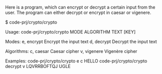 Here is a program, which can encrypt or decrypt a certain input from the user.
The program can either decrypt or encrypt in caesar or vigenere.

$ code-prj/crypto/crypto

Usage:
  code-prj/crypto/crypto MODE ALGORITHM TEXT [KEY]

Modes:
  e, encrypt        Encrypt the input text
  d, decrypt        Decrypt the input text

Algorithms:
  c, caesar         Caesar cipher
  v, vigenere       Vigenère cipher

Examples:
  code-prj/crypto/crypto e c HELLO
  code-prj/crypto/crypto decrypt v LQVRRBOFTQJ UGLE
